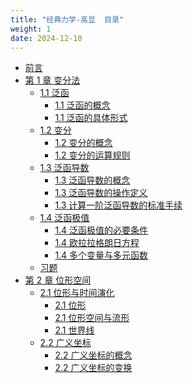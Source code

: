 ```yaml
---
title: "经典力学-高显  目录"
weight: 1
date: 2024-12-10
---
```


- [前言]()
- [第 1 章 变分法]()
  - [1.1 泛函](https://main--chiara-lee.netlify.app/notes/physcis/classical-mechnics/%E7%BB%8F%E5%85%B8%E5%8A%9B%E5%AD%A6%E9%AB%98%E6%98%BE/1.1/)
    - [1.1 泛函的概念]()
    - [1.1 泛函的具体形式]()
  - [1.2 变分](https://main--chiara-lee.netlify.app/notes/physcis/classical-mechnics/%E7%BB%8F%E5%85%B8%E5%8A%9B%E5%AD%A6%E9%AB%98%E6%98%BE/1.2/)
    - [1.2 变分的概念]()
    - [1.2 变分的运算规则]()
  - [1.3 泛函导数]()
    - [1.3 泛函导数的概念](https://main--chiara-lee.netlify.app/notes/physcis/classical-mechnics/%E7%BB%8F%E5%85%B8%E5%8A%9B%E5%AD%A6%E9%AB%98%E6%98%BE/1.3/)
    - [1.3 泛函导数的操作定义](https://main--chiara-lee.netlify.app/notes/physcis/classical-mechnics/%E7%BB%8F%E5%85%B8%E5%8A%9B%E5%AD%A6%E9%AB%98%E6%98%BE/1.3.2/)
    - [1.3 计算一阶泛函导数的标准手续](https://main--chiara-lee.netlify.app/notes/physcis/classical-mechnics/%E7%BB%8F%E5%85%B8%E5%8A%9B%E5%AD%A6%E9%AB%98%E6%98%BE/1.3.2/)
  - [1.4 泛函极值]()
    - [1.4 泛函极值的必要条件](https://main--chiara-lee.netlify.app/notes/physcis/classical-mechnics/%E7%BB%8F%E5%85%B8%E5%8A%9B%E5%AD%A6%E9%AB%98%E6%98%BE/1.4.1/)
    - [1.4 欧拉拉格朗日方程](#14-欧拉拉格朗日方程)
    - [1.4 多个变量与多元函数](#14-多个变量与多元函数)
  - [习题](#习题)
- [第 2 章 位形空间](#第-2-章-位形空间)
  - [2.1 位形与时间演化](#21-位形与时间演化)
    - [2.1 位形](#21-位形)
    - [2.1 位形空间与流形](#21-位形空间与流形)
    - [2.1 世界线](#21-世界线)
  - [2.2 广义坐标](#22-广义坐标)
    - [2.2 广义坐标的概念](#22-广义坐标的概念)
    - [2.2 广义坐标的变换](#22-广义坐标的变换)
